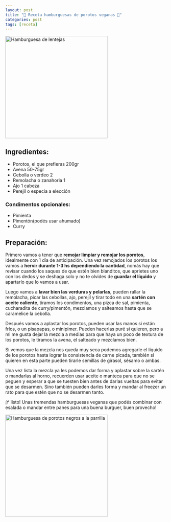 ```yaml
---
layout: post
title: "🍔️ Receta hamburguesas de porotos veganas 🍔️"
categories: post
tags: [receta]
---
```

<img src="{{ site.url }}/assets/img/posts/hamburguesa1.png" class="img-responsive col-mx-auto img-thumbnail rounded mx-auto" width="320em" alt="Hamburguesa de lentejas">

## Ingredientes:
-  Porotos, el que prefieras 200gr
-  Avena 50-75gr
-  Cebolla o verdeo 2
-  Remolacha o zanahoria 1
-  Ajo 1 cabeza
-  Perejil o especia a elección

### Condimentos opcionales:
-  Pimienta
-  Pimentón(podés usar ahumado)
-  Curry

## Preparación:

Primero vamos a tener que **remojar limpiar y remojar los porotos**, idealmente con 1 día de anticipación. Una vez remojados los porotos los vamos a **hervir durante 1-3 hs dependiendo la cantidad**, nomás hay que revisar cuando los saques de que estén bien blanditos, que aprietes uno con los dedos y se deshaga solo y no te olvides de **guardar el líquido** y apartarlo que lo vamos a usar.

Luego vamos a **lavar bien las verduras y pelarlas**, pueden rallar la remolacha, picar las cebollas, ajo, perejil y tirar todo en una **sartén con aceite caliente**, tiramos los condimentos, una pizca de sal, pimienta, cucharadita de curry/pimentón, mezclamos y salteamos hasta que se caramelice la cebolla.

Después vamos a aplastar los porotos, pueden usar las manos si están fríos, o un pisapapas, o minipimer. Pueden hacerlas puré si quieren, pero a mi me gusta dejar la mezcla a medias para que haya un poco de textura de los porotos, le tiramos la avena, el salteado y mezclamos bien.

Si vemos que la mezcla nos queda muy seca podemos agregarle el líquido de los porotos hasta lograr la consistencia de carne picada, también si quieren en esta parte pueden tirarle semillas de girasol, sésamo o ambas.

Una vez lista la mezcla ya les podemos dar forma y aplastar sobre la sartén o mandarlas al horno, recuerden usar aceite o manteca para que no se peguen y esperar a que se tuesten bien antes de darlas vueltas para evitar que se desarmen. Sino también pueden darles forma y mandar al freezer un rato para que estén que no se desarmen tanto.

¡Y listo! Unas tremendas hamburguesas veganas que podés combinar con esalada o mandar entre panes para una buena burguer, buen provecho!

<img src="{{ site.url }}/assets/img/posts/hamburguesa2.png" class="img-responsive col-mx-auto img-thumbnail rounded mx-auto" width="320em" alt="Hamburguesa de porotos negros a la parrilla">

